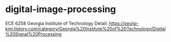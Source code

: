 # digital-image-processing
ECE 6258 Georgia Institute of Technology
Detail: https://seulgi-kim.tistory.com/category/Georgia%20Institute%20of%20Technology/Digital%20Signal%20Processing
